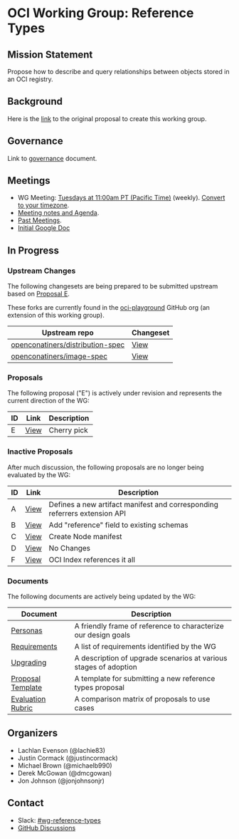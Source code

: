 # OCI Working Group: Reference Types

## Mission Statement

Propose how to describe and query relationships between objects stored in an OCI registry.

## Background

Here is the [link](https://github.com/opencontainers/tob/blob/main/proposals/wg-reference-types.md)
to the original proposal to create this working group.

## Governance

Link to [governance](./GOVERNANCE.md) document.

## Meetings

* WG Meeting: [Tuesdays at 11:00am PT (Pacific Time)](https://zoom.us/j/92128676364) (weekly). [Convert to your timezone](https://dateful.com/convert/pt-pacific-time?t=11am).
* [Meeting notes and Agenda](https://hackmd.io/bGIxKAxPROi8KlwZMQioXQ?edit).
* [Past Meetings](https://github.com/opencontainers/wg-reference-types/tree/main/minutes).
* [Initial Google Doc](https://docs.google.com/document/d/1SVOWQTowigXzbYdorzfa7tMmrcm91yK12LvSONqziJY/edit)

## In Progress

### Upstream Changes

The following changesets are being prepared to be submitted upstream based on
[Proposal E](./docs/proposals/PROPOSAL_E.md).

These forks are currently found in the [oci-playground](https://github.com/oci-playground)
GitHub org (an extension of this working group).

| Upstream repo                                                                            | Changeset                                                                                                      |
| ---------------------------------------------------------------------------------------- | -------------------------------------------------------------------------------------------------------------- |
| [openconatiners/distribution-spec](https://github.com/opencontainers/distribution-spec)  | [View](https://github.com/opencontainers/distribution-spec/compare/main...oci-playground:distribution-spec:pr) |
| [openconatiners/image-spec](https://github.com/opencontainers/image-spec)                | [View](https://github.com/opencontainers/image-spec/compare/main...oci-playground:image-spec:pr)               |

### Proposals

The following proposal ("E") is actively under revision and represents the
current direction of the WG:

| ID | Link                                   | Description  |
| -- | -------------------------------------- | ------------ |
| E  | [View](./docs/proposals/PROPOSAL_E.md) | Cherry pick  |

### Inactive Proposals

After much discussion, the following proposals are no longer being evaluated by the WG:

| ID | Link                                   | Description                                                               |
| -- | -------------------------------------- | ------------------------------------------------------------------------- |
| A  | [View](./docs/proposals/PROPOSAL_A.md) | Defines a new artifact manifest and corresponding referrers extension API |
| B  | [View](./docs/proposals/PROPOSAL_B.md) | Add "reference" field to existing schemas                                 |
| C  | [View](./docs/proposals/PROPOSAL_C.md) | Create Node manifest                                                      |
| D  | [View](./docs/proposals/PROPOSAL_D.md) | No Changes                                                                |
| F  | [View](./docs/proposals/PROPOSAL_F.md) | OCI Index references it all                                               |

### Documents

The following documents are actively being updated by the WG:

| Document                                | Description                                                      |
| --------------------------------------- | ---------------------------------------------------------------- |
| [Personas](./docs/PERSONAS.md)          | A friendly frame of reference to characterize our design goals   |
| [Requirements](./docs/REQUIREMENTS.md)  | A list of requirements identified by the WG                      |
| [Upgrading](./docs/UPGRADING.md)        | A description of upgrade scenarios at various stages of adoption |
| [Proposal Template](./docs/TEMPLATE.md) | A template for submitting a new reference types proposal         |
| [Evaluation Rubric](./docs/RUBRIC.md) | A comparison matrix of proposals to use cases         |

## Organizers

* Lachlan Evenson (@lachie83)
* Justin Cormack (@justincormack)
* Michael Brown (@michaelb990)
* Derek McGowan (@dmcgowan)
* Jon Johnson (@jonjohnsonjr)

## Contact

* Slack: [#wg-reference-types](https://opencontainers.slack.com/messages/wg-api-expression)
* [GitHub Discussions](https://github.com/opencontainers/wg-reference-types/discussions)
